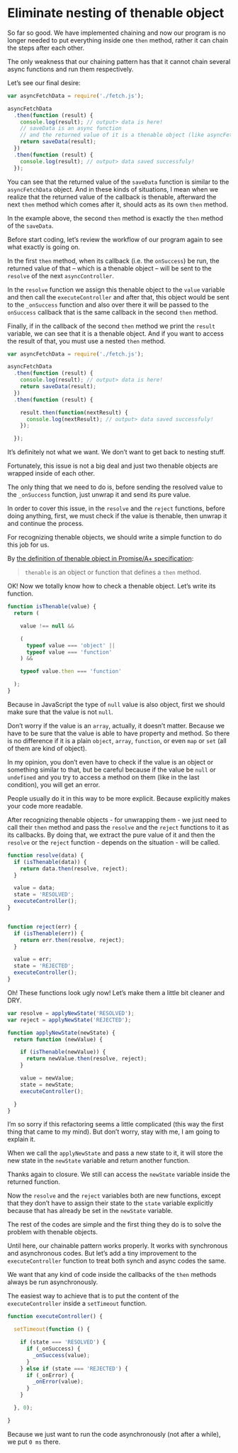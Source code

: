 # Eliminate nesting of thenable object

So far so good. We have implemented chaining and now our program is no longer needed to put everything inside one `then` method, rather it can chain the steps after each other.

The only weakness that our chaining pattern has that it cannot chain several async functions and run them respectively.

Let’s see our final desire:

```javascript
var asyncFetchData = require('./fetch.js');

asyncFetchData
  .then(function (result) {
    console.log(result); // output> data is here!
    // saveData is an async function
    // and the returned value of it is a thenable object (like asyncFetchData)
    return saveData(result);
  })
  .then(function (result) {
    console.log(result); // output> data saved successfuly!
  });
```

You can see that the returned value of the `saveData` function is similar to the `asyncFetchData` object. And in these kinds of situations, I mean when we realize that the returned value of the callback is thenable, afterward the next `then` method which comes after it, should acts as its own `then` method.

In the example above, the second `then` method is exactly the `then` method of the `saveData`.

Before start coding, let’s review the workflow of our program again to see what exactly is going on.

In the first `then` method, when its callback (i.e. the `onSuccess`) be run, the returned value of that – which is a thenable object – will be sent to the `resolve` of the next `asyncController`.

In the `resolve` function we assign this thenable object to the `value` variable and then call the `executeController` and after that, this object would be sent to the `_onSuccess` function and also over there it will be passed to the `onSuccess` callback that is the same callback in the second `then` method.

Finally, if in the callback of the second `then` method we print the `result` variable, we can see that it is a thenable object. And if you want to access the result of that, you must use a nested `then` method.

```javascript
var asyncFetchData = require('./fetch.js');

asyncFetchData
  .then(function (result) {
    console.log(result); // output> data is here!
    return saveData(result);
  })
  .then(function (result) {

    result.then(function(nextResult) {
      console.log(nextResult); // output> data saved successfuly!
    });

  });
```

It’s definitely not what we want. We don’t want to get back to nesting stuff.

Fortunately, this issue is not a big deal and just two thenable objects are wrapped inside of each other.

The only thing that we need to do is, before sending the resolved value to the `_onSuccess` function, just unwrap it and send its pure value.

In order to cover this issue, in the `resolve` and the `reject` functions, before doing anything, first, we must check if the value is thenable, then unwrap it and continue the process.

For recognizing thenable objects, we should write a simple function to do this job for us.

By [the definition of thenable object in Promise/A+ specification](https://promisesaplus.com/#point-7):
> `thenable` is an object or function that defines a `then` method.

OK! Now we totally know how to check a thenable object. Let’s write its function.

```javascript
function isThenable(value) {
  return (

    value !== null &&

    (
      typeof value === 'object' ||
      typeof value === 'function'
    ) &&

    typeof value.then === 'function'

  );
}
```

Because in JavaScript the type of `null` value is also object, first we should make sure that the value is not `null`.

Don’t worry if the value is an `array`, actually, it doesn’t matter. Because we have to be sure that the value is able to have property and method. So there is no difference if it is a plain `object`, `array`, `function`, or even `map` or `set` (all of them are kind of object).

In my opinion, you don’t even have to check if the value is an object or something similar to that, but be careful because if the value be `null` or `undefined` and you try to access a method on them (like in the last condition), you will get an error.

People usually do it in this way to be more explicit. Because explicitly makes your code more readable.

After recognizing thenable objects - for unwrapping them - we just need to call their `then` method and pass the `resolve` and the `reject` functions to it as its callbacks. By doing that, we extract the pure value of it and then the `resolve` or the `reject` function - depends on the situation - will be called.

```javascript
function resolve(data) {
  if (isThenable(data)) {
    return data.then(resolve, reject);
  }

  value = data;
  state = 'RESOLVED';
  executeController();
}


function reject(err) {
  if (isThenable(err)) {
    return err.then(resolve, reject);
  }

  value = err;
  state = 'REJECTED';
  executeController();
}
```

Oh! These functions look ugly now! Let’s make them a little bit cleaner and DRY.

```javascript
var resolve = applyNewState('RESOLVED');
var reject = applyNewState('REJECTED');

function applyNewState(newState) {
  return function (newValue) {

    if (isThenable(newValue)) {
      return newValue.then(resolve, reject);
    }

    value = newValue;
    state = newState;
    executeController();

  }
}
```

I’m so sorry if this refactoring seems a little complicated (this way the first thing that came to my mind). But don’t worry, stay with me, I am going to explain it.

When we call the `applyNewState` and pass a new state to it, it will store the new state in the `newState` variable and return another function.

Thanks again to closure. We still can access the `newState` variable inside the returned function.

Now the `resolve` and the `reject` variables both are new functions, except that they don’t have to assign their state to the `state` variable explicitly because that has already be set in the `newState` variable.

The rest of the codes are simple and the first thing they do is to solve the problem with thenable objects.

Until here, our chainable pattern works properly. It works with synchronous and asynchronous codes. But let’s add a tiny improvement to the `executeController` function to treat both synch and async codes the same.

We want that any kind of code inside the callbacks of the `then` methods always be run asynchronously.

The easiest way to achieve that is to put the content of the `executeController` inside a `setTimeout` function.

```javascript
function executeController() {

  setTimeout(function () {

    if (state === 'RESOLVED') {
      if (_onSuccess) {
        _onSuccess(value);
      }
    } else if (state === 'REJECTED') {
      if (_onError) {
        _onError(value);
      }
    }

  }, 0);

}
```

Because we just want to run the code asynchronously (not after a while), we put `0 ms` there.
